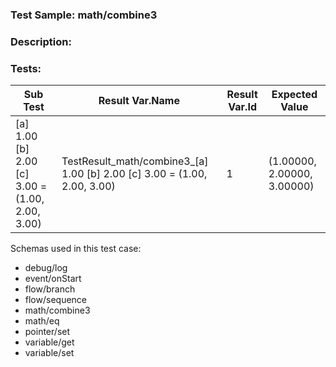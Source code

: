 ### **Test Sample:** math/combine3
### **Description:** 

### Tests:
| Sub Test | Result Var.Name | Result Var.Id | Expected Value
| ----------- | ----------- | ----------- |----------- |
| [a] 1.00 [b] 2.00 [c] 3.00 = (1.00, 2.00, 3.00) | TestResult_math/combine3_[a] 1.00 [b] 2.00 [c] 3.00 = (1.00, 2.00, 3.00) | 1 | (1.00000, 2.00000, 3.00000)

Schemas used in this test case:
- debug/log
- event/onStart
- flow/branch
- flow/sequence
- math/combine3
- math/eq
- pointer/set
- variable/get
- variable/set

